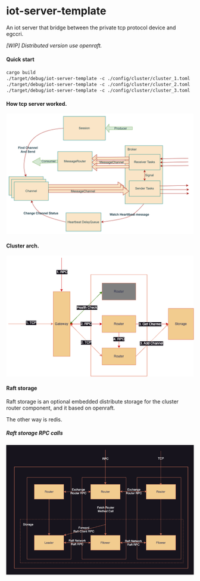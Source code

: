 # iot-server-template
An iot server that bridge between the private tcp protocol device and egccri.

_[WIP] Distributed version use openraft._

#### Quick start

```shell
cargo build
./target/debug/iot-server-template -c ./config/cluster/cluster_1.toml
./target/debug/iot-server-template -c ./config/cluster/cluster_2.toml
./target/debug/iot-server-template -c ./config/cluster/cluster_3.toml
```

#### How tcp server worked.

![how it worked](asserts/imgs/img.png)

#### Cluster arch.

![cluster arch](asserts/imgs/cluster.png)

#### Raft storage

Raft storage is an optional embedded distribute storage for the cluster router component, and it based on openraft. 
 
The other way is redis.

##### Raft storage RPC calls

![RPC calls](asserts/imgs/rpcs.png)
